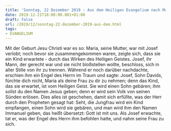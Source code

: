```yaml
---
title: 'Sonntag, 22 Dezember 2019 : Aus dem Heiligen Evangelium nach Matthäus - Mt 1,18-24.'
date: 2019-12-21T18:08:00.001+01:00
draft: false
url: /2019/12/sonntag-22-dezember-2019-aus-dem.html
tags: 
- EVANGELIUM
---
```


Mit der Geburt Jesu Christi war es so: Maria, seine Mutter, war mit Josef verlobt; noch bevor sie zusammengekommen waren, zeigte sich, dass sie ein Kind erwartete - durch das Wirken des Heiligen Geistes. Josef, ihr Mann, der gerecht war und sie nicht bloßstellen wollte, beschloss, sich in aller Stille von ihr zu trennen. Während er noch darüber nachdachte, erschien ihm ein Engel des Herrn im Traum und sagte: Josef, Sohn Davids, fürchte dich nicht, Maria als deine Frau zu dir zu nehmen; denn das Kind, das sie erwartet, ist vom Heiligen Geist. Sie wird einen Sohn gebären; ihm sollst du den Namen Jesus geben; denn er wird sein Volk von seinen Sünden erlösen. Dies alles ist geschehen, damit sich erfüllte, was der Herr durch den Propheten gesagt hat: Seht, die Jungfrau wird ein Kind empfangen, einen Sohn wird sie gebären, und man wird ihm den Namen Immanuel geben, das heißt übersetzt: Gott ist mit uns. Als Josef erwachte, tat er, was der Engel des Herrn ihm befohlen hatte, und nahm seine Frau zu sich.